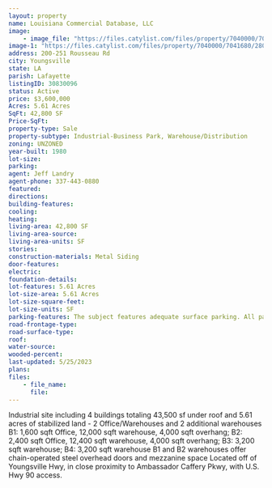 ```yaml
---
layout: property
name: Louisiana Commercial Database, LLC
image:
    - image_file: "https://files.catylist.com/files/property/7040000/7041680/28030620_251Rousseau_3a.jpg"
image-1: "https://files.catylist.com/files/property/7040000/7041680/28030623_251Rousseau_7.jpg"
address: 200-251 Rousseau Rd
city: Youngsville
state: LA
parish: Lafayette
listingID: 30830096
status: Active
price: $3,600,000
Acres: 5.61 Acres
SqFt: 42,800 SF
Price-SqFt:
property-type: Sale
property-subtype: Industrial-Business Park, Warehouse/Distribution
zoning: UNZONED
year-built: 1980
lot-size:
parking:
agent: Jeff Landry
agent-phone: 337-443-0880
featured:
directions:
building-features:
cooling:
heating:
living-area: 42,800 SF
living-area-source:
living-area-units: SF
stories:
construction-materials: Metal Siding
door-features:
electric:
foundation-details:
lot-features: 5.61 Acres
lot-size-area: 5.61 Acres
lot-size-square-feet:
lot-size-units: SF
parking-features: The subject features adequate surface parking. All parking spaces and vehicle drives are paved concrete and crushed limestone and considered to be in average condition. The number of parking spaces is commensurate with other properties in this area.
road-frontage-type:
road-surface-type:
roof:
water-source:
wooded-percent:
last-updated: 5/25/2023
plans:
files:
    - file_name:
      file:
---
```

Industrial site including 4 buildings totaling 43,500 sf under roof and 5.61 acres of stabilized land - 2 Office/Warehouses and 2 additional warehouses B1: 1,600 sqft Office, 12,000 sqft warehouse, 4,000 sqft overhang; B2: 2,400 sqft Office, 12,400 sqft warehouse, 4,000 sqft overhang; B3: 3,200 sqft warehouse; B4: 3,200 sqft warehouse B1 and B2 warehouses offer chain-operated steel overhead doors and mezzanine space Located off of Youngsville Hwy, in close proximity to Ambassador Caffery Pkwy, with U.S. Hwy 90 access.
